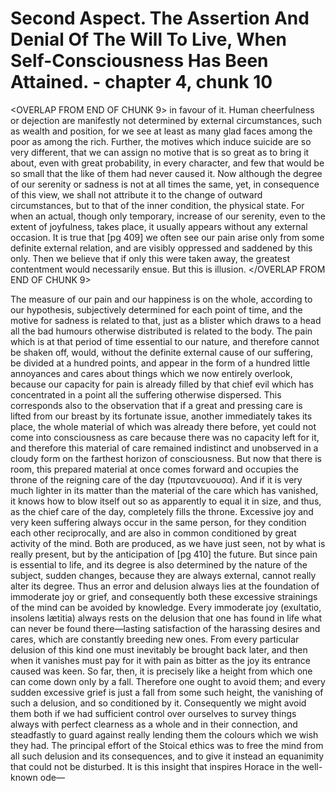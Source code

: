 # Second Aspect. The Assertion And Denial Of The Will To Live, When Self-Consciousness Has Been Attained. - chapter 4, chunk 10

<OVERLAP FROM END OF CHUNK 9>
in favour of it. Human cheerfulness or dejection are manifestly not determined by external circumstances, such as wealth and position, for we see at least as many glad faces among the poor as among the rich. Further, the motives which induce suicide are so very different, that we can assign no motive that is so great as to bring it about, even with great probability, in every character, and few that would be so small that the like of them had never caused it. Now although the degree of our serenity or sadness is not at all times the same, yet, in consequence of this view, we shall not attribute it to the change of outward circumstances, but to that of the inner condition, the physical state. For when an actual, though only temporary, increase of our serenity, even to the extent of joyfulness, takes place, it usually appears without any external occasion. It is true that [pg 409] we often see our pain arise only from some definite external relation, and are visibly oppressed and saddened by this only. Then we believe that if only this were taken away, the greatest contentment would necessarily ensue. But this is illusion.
</OVERLAP FROM END OF CHUNK 9>

The measure of our pain and our happiness is on the whole, according to our hypothesis, subjectively determined for each point of time, and the motive for sadness is related to that, just as a blister which draws to a head all the bad humours otherwise distributed is related to the body. The pain which is at that period of time essential to our nature, and therefore cannot be shaken off, would, without the definite external cause of our suffering, be divided at a hundred points, and appear in the form of a hundred little annoyances and cares about things which we now entirely overlook, because our capacity for pain is already filled by that chief evil which has concentrated in a point all the suffering otherwise dispersed. This corresponds also to the observation that if a great and pressing care is lifted from our breast by its fortunate issue, another immediately takes its place, the whole material of which was already there before, yet could not come into consciousness as care because there was no capacity left for it, and therefore this material of care remained indistinct and unobserved in a cloudy form on the farthest horizon of consciousness. But now that there is room, this prepared material at once comes forward and occupies the throne of the reigning care of the day (πρυτανευουσα). And if it is very much lighter in its matter than the material of the care which has vanished, it knows how to blow itself out so as apparently to equal it in size, and thus, as the chief care of the day, completely fills the throne. Excessive joy and very keen suffering always occur in the same person, for they condition each other reciprocally, and are also in common conditioned by great activity of the mind. Both are produced, as we have just seen, not by what is really present, but by the anticipation of [pg 410] the future. But since pain is essential to life, and its degree is also determined by the nature of the subject, sudden changes, because they are always external, cannot really alter its degree. Thus an error and delusion always lies at the foundation of immoderate joy or grief, and consequently both these excessive strainings of the mind can be avoided by knowledge. Every immoderate joy (exultatio, insolens lætitia) always rests on the delusion that one has found in life what can never be found there—lasting satisfaction of the harassing desires and cares, which are constantly breeding new ones. From every particular delusion of this kind one must inevitably be brought back later, and then when it vanishes must pay for it with pain as bitter as the joy its entrance caused was keen. So far, then, it is precisely like a height from which one can come down only by a fall. Therefore one ought to avoid them; and every sudden excessive grief is just a fall from some such height, the vanishing of such a delusion, and so conditioned by it. Consequently we might avoid them both if we had sufficient control over ourselves to survey things always with perfect clearness as a whole and in their connection, and steadfastly to guard against really lending them the colours which we wish they had. The principal effort of the Stoical ethics was to free the mind from all such delusion and its consequences, and to give it instead an equanimity that could not be disturbed. It is this insight that inspires Horace in the well-known ode—